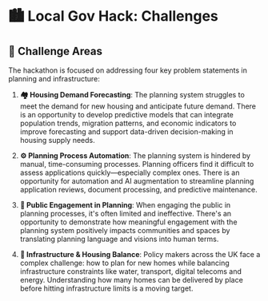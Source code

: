 # 🏙️ Local Gov Hack: Challenges

## 🎯 Challenge Areas

The hackathon is focused on addressing four key problem statements in planning and infrastructure:

1. **🏘️ Housing Demand Forecasting**: The planning system struggles to meet the demand for new housing and anticipate future demand. There is an opportunity to develop predictive models that can integrate population trends, migration patterns, and economic indicators to improve forecasting and support data-driven decision-making in housing supply needs.

2. **⚙️ Planning Process Automation**: The planning system is hindered by manual, time-consuming processes. Planning officers find it difficult to assess applications quickly—especially complex ones. There is an opportunity for automation and AI augmentation to streamline planning application reviews, document processing, and predictive maintenance.

3. **👥 Public Engagement in Planning**: When engaging the public in planning processes, it's often limited and ineffective. There's an opportunity to demonstrate how meaningful engagement with the planning system positively impacts communities and spaces by translating planning language and visions into human terms.

4. **🔄 Infrastructure & Housing Balance**: Policy makers across the UK face a complex challenge: how to plan for new homes while balancing infrastructure constraints like water, transport, digital telecoms and energy. Understanding how many homes can be delivered by place before hitting infrastructure limits is a moving target.
